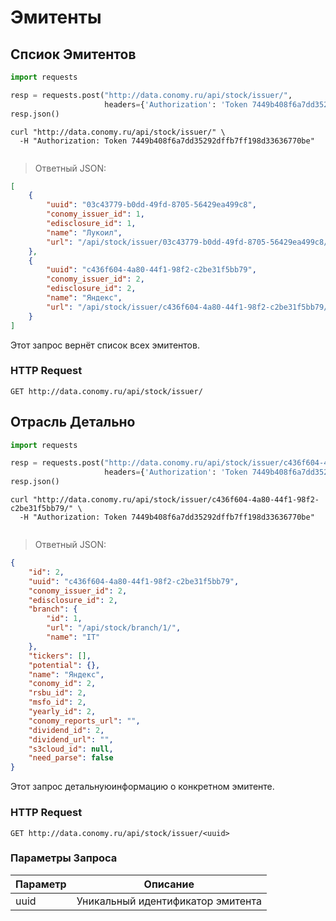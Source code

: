 # Эмитенты

## Спсиок Эмитентов

```python
import requests

resp = requests.post("http://data.conomy.ru/api/stock/issuer/",
                     headers={'Authorization': 'Token 7449b408f6a7dd35292dffb7ff198d33636770be'})
resp.json()
```

```shell 
curl "http://data.conomy.ru/api/stock/issuer/" \
  -H "Authorization: Token 7449b408f6a7dd35292dffb7ff198d33636770be"
```

```javascript

```

> Ответный JSON:

```json
[
    {
        "uuid": "03c43779-b0dd-49fd-8705-56429ea499c8",
        "conomy_issuer_id": 1,
        "edisclosure_id": 1,
        "name": "Лукоил",
        "url": "/api/stock/issuer/03c43779-b0dd-49fd-8705-56429ea499c8/"
    },
    {
        "uuid": "c436f604-4a80-44f1-98f2-c2be31f5bb79",
        "conomy_issuer_id": 2,
        "edisclosure_id": 2,
        "name": "Яндекс",
        "url": "/api/stock/issuer/c436f604-4a80-44f1-98f2-c2be31f5bb79/"
    }
]
```

Этот запрос вернёт список всех эмитентов.

### HTTP Request

`GET http://data.conomy.ru/api/stock/issuer/`

## Отрасль Детально

```python
import requests

resp = requests.post("http://data.conomy.ru/api/stock/issuer/c436f604-4a80-44f1-98f2-c2be31f5bb79/",
                     headers={'Authorization': 'Token 7449b408f6a7dd35292dffb7ff198d33636770be'})
resp.json()
```

```shell 
curl "http://data.conomy.ru/api/stock/issuer/c436f604-4a80-44f1-98f2-c2be31f5bb79/" \
  -H "Authorization: Token 7449b408f6a7dd35292dffb7ff198d33636770be"
```

```javascript

```

> Ответный JSON:

```json
{
    "id": 2,
    "uuid": "c436f604-4a80-44f1-98f2-c2be31f5bb79",
    "conomy_issuer_id": 2,
    "edisclosure_id": 2,
    "branch": {
        "id": 1,
        "url": "/api/stock/branch/1/",
        "name": "IT"
    },
    "tickers": [],
    "potential": {},
    "name": "Яндекс",
    "conomy_id": 2,
    "rsbu_id": 2,
    "msfo_id": 2,
    "yearly_id": 2,
    "conomy_reports_url": "",
    "dividend_id": 2,
    "dividend_url": "",
    "s3cloud_id": null,
    "need_parse": false
}
```

Этот запрос детальнуюинформацию о конкретном эмитенте.

### HTTP Request

`GET http://data.conomy.ru/api/stock/issuer/<uuid>`

### Параметры Запроса

Параметр | Описание
-------- | -----------
uuid | Уникальный идентификатор эмитента